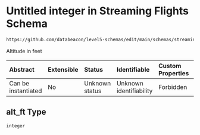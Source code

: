 # Untitled integer in Streaming Flights Schema

```txt
https://github.com/databeacon/level5-schemas/edit/main/schemas/streamingFlights.schema.json#/properties/alt_ft
```

Altitude in feet

| Abstract            | Extensible | Status         | Identifiable            | Custom Properties | Additional Properties | Access Restrictions | Defined In                                                                                      |
| :------------------ | :--------- | :------------- | :---------------------- | :---------------- | :-------------------- | :------------------ | :---------------------------------------------------------------------------------------------- |
| Can be instantiated | No         | Unknown status | Unknown identifiability | Forbidden         | Allowed               | none                | [streamingFlights.schema.json\*](../../out/streamingFlights.schema.json "open original schema") |

## alt\_ft Type

`integer`
